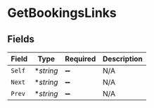 # GetBookingsLinks


## Fields

| Field              | Type               | Required           | Description        |
| ------------------ | ------------------ | ------------------ | ------------------ |
| `Self`             | **string*          | :heavy_minus_sign: | N/A                |
| `Next`             | **string*          | :heavy_minus_sign: | N/A                |
| `Prev`             | **string*          | :heavy_minus_sign: | N/A                |